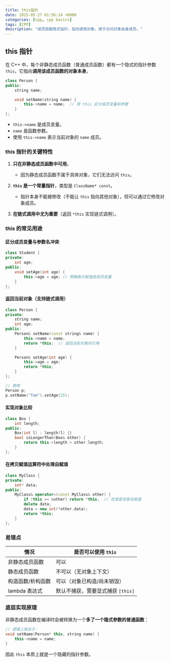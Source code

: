 ```yaml
---
title: this指针
date: 2025-05-27 01:56:14 +0800
categories: [cpp, cpp basics]
tags: [CPP]
description: "成员函数隐式指针，指向调用对象，用于访问对象自身成员。"
---
```

## this 指针

在 C++ 中，每个非静态成员函数（普通成员函数）都有一个隐式的指针参数 `this`，它指向**调用该成员函数的对象本身**。

```cpp
class Person {
public:
    string name;

    void setName(string name) {
        this->name = name;  // 用 this 区分成员变量和参数
    }
};
```

- `this->name` 是成员变量。
- `name` 是函数参数。
- 使用 `this->name` 表示当前对象的 `name` 成员。

### this 指针的关键特性

1. **只在非静态成员函数中可用**。
   - 因为静态成员函数不属于具体对象，它们无法访问 `this`。

2. **`this` 是一个常量指针**，类型是 `ClassName* const`。
   - 指针本身不能被修改（不能让 `this` 指向其他对象），但可以通过它修改对象成员。

3. **在链式调用中尤为重要**（返回 `*this` 实现链式调用）。

### this 的常见用途

#### 区分成员变量与参数名冲突

```cpp
class Student {
private:
    int age;
public:
    void setAge(int age) {
        this->age = age; // 明确表示赋值给成员变量
    }
};
```

#### 返回当前对象（支持链式调用）

```cpp
class Person {
private:
    string name;
    int age;
public:
    Person& setName(const string& name) {
        this->name = name;
        return *this;  // 返回当前对象的引用
    }

    Person& setAge(int age) {
        this->age = age;
        return *this;
    }
};

// 使用
Person p;
p.setName("Tom").setAge(25);
```

#### 实现对象比较

```cpp
class Box {
    int length;
public:
    Box(int l) : length(l) {}
    bool isLongerThan(Box& other) {
        return this->length > other.length;
    }
};
```

#### 在拷贝赋值运算符中处理自赋值

```cpp
class MyClass {
private:
    int* data;
public:
    MyClass& operator=(const MyClass& other) {
        if (this == &other) return *this;  // 检查是否是自赋值
        delete data;
        data = new int(*other.data);
        return *this;
    }
};
```

### 易错点

| 情况              | 是否可以使用 `this`               |
| ----------------- | --------------------------------- |
| 非静态成员函数    | 可以                              |
| 静态成员函数      | 不可以（无对象上下文）            |
| 构造函数/析构函数 | 可以（对象已构造/尚未销毁）       |
| lambda 表达式     | 默认不捕获，需要显式捕获 `[this]` |

### 底层实现原理

非静态成员函数在编译时会被转换为一个**多了一个隐式参数的普通函数**：

```cpp
// 逻辑上相当于：
void setName(Person* this, string name) {
    this->name = name;
}
```

因此 `this` 本质上就是一个隐藏的指针参数。
